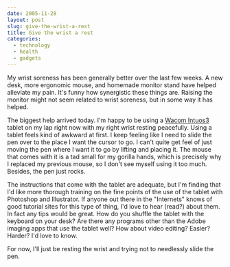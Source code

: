 ```yaml
---
date: 2005-11-28
layout: post
slug: give-the-wrist-a-rest
title: Give the wrist a rest
categories:
  - technology
  - health
  - gadgets
---
```


My wrist soreness has been generally better over the last few weeks. A new desk, more ergonomic mouse, and homemade monitor stand have helped alleviate my pain. It's funny how synergistic these things are. Raising the monitor might not seem related to wrist soreness, but in some way it has helped.

The biggest help arrived today. I'm happy to be using a [Wacom Intuos3](http://www.wacom.com/productinfo/6x8.cfm) tablet on my lap right now with my right wrist resting peacefully. Using a tablet feels kind of awkward at first. I keep feeling like I need to slide the pen over to the place I want the cursor to go. I can't quite get feel of just moving the pen where I want it to go by lifting and placing it. The mouse that comes with it is a tad small for my gorilla hands, which is precisely why I replaced my previous mouse, so I don't see myself using it too much. Besides, the pen just rocks.

The instructions that come with the tablet are adequate, but I'm finding that I'd like more thorough training on the fine points of the use of the tablet with Photoshop and Illustrator. If anyone out there in the "Internets" knows of good tutorial sites for this type of thing, I'd love to hear (read?) about them. In fact any tips would be great. How do you shuffle the tablet with the keyboard on your desk? Are there any programs other than the Adobe imaging apps that use the tablet well? How about video editing? Easier? Harder? I'd love to know.

For now, I'll just be resting the wrist and trying not to needlessly slide the pen.
